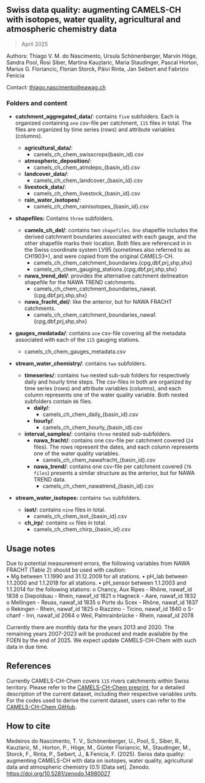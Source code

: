 ## Swiss data quality: augmenting CAMELS-CH with isotopes, water quality, agricultural and atmospheric chemistry data 
> April 2025

Authors: Thiago V. M. do Nascimento, Ursula Schönenberger, Marvin Höge, Sandra Pool, Rosi Siber, Martina Kauzlaric, Maria Staudinger, Pascal Horton, Marius G. Floriancic, Florian Storck, Päivi Rinta, Jan Seibert and Fabrizio Fenicia

Contact: thiago.nascimento@eawag.ch

### Folders and content
- **catchment_aggregated_data/**: contains `five` subfolders. Each is organized containing `one` csv-file per catchment, `115` files in total. The files are organized by time series (rows) and attribute variables (columns).
	- **agricultural_data/**:
		- camels_ch_chem_swisscrops{basin_id}.csv
	- **atmospheric_deposition/**:
		- camels_ch_chem_atmdepo_{basin_id}.csv
	- **landcover_data/**:
		- camels_ch_chem_landcover_{basin_id}.csv
	- **livestock_data/**:
		- camels_ch_chem_livestock_{basin_id}.csv
	- **rain_water_isotopes/**:
		- camels_ch_chem_rainisotopes_{basin_id}.csv

- **shapefiles:** Contains `three` subfolders. 
	- **camels_ch_del/**: contains two `shapefiles`. `One` shapefile includes the derived catchment boundaries associated with each gauge, and the other shapefile marks their location. Both files are referenced in in the Swiss coordinate system LV95 (sometimes also referred to as CH1903+), and were copied from the original CAMELS-CH. 
		- camels_ch_chem_catchment_boundaries.{cpg,dbf,prj,shp,shx}
		- camels_ch_chem_gauging_stations.{cpg,dbf,prj,shp,shx}
	- **nawa_trend_del/**: provides the alternative catchment delineation shapefile for the NAWA TREND catchments. 
		- camels_ch_chem_catchment_boundaries_nawat.{cpg,dbf,prj,shp,shx}
	- **nawa_fracht_del/**: like the anterior, but for NAWA FRACHT catchments.
		- camels_ch_chem_catchment_boundaries_nawaf.{cpg,dbf,prj,shp,shx}

- **gauges_medatada/**: contains `one` csv-file covering all the metadata associated with each of the `115` gauging stations.
	- camels_ch_chem_gauges_metadata.csv

- **stream_water_chemistry/**: contains `two` subfolders.  
	- **timeseries/**: contains `two` nested sub-sub folders for respectively daily and hourly time steps. The csv-files in both are organized by time series (rows) and attribute variables (columns), and each column represents one of the water quality variable. Both nested subfolders contain `86` files. 
		- **daily/**:
			- camels_ch_chem_daily_{basin_id}.csv
		- **hourly/**:
			- camels_ch_chem_hourly_{basin_id}.csv
	- **interval_samples/**: contains `three` nested sub-subfolders. 
		- **nawa_fracht/**: contains one csv-file per catchment covered (`24` files). The rows represent the dates, and each column represents one of the water quality variables.
			- camels_ch_chem_nawafracht_{basin_id}.csv
		- **nawa_trend/**: contains one csv-file per catchment covered (`76 files`) presents a similar structure as the anterior, but for NAWA TREND data.
			- camels_ch_chem_nawatrend_{basin_id}.csv

- **stream_water_isotopes:** contains `two` subfolders. 
	- **isot/**: contains `nine` files in total. 
		- camels_ch_chem_isot_{basin_id}.csv
	- **ch_irp/**: contains `xx` files in total. 
		- camels_ch_chem_chirp_{basin_id}.csv

## Usage notes

Due to potential measurement errors, the following variables from NAWA FRACHT (Table 2) should be used with caution:  
•	Mg between 1.1.1990 and 31.12.2009 for all stations.
•	pH_lab between 1.1.2000 and 1.1.2018 for all stations.
•	pH_sensor between 1.1.2003 and 1.1.2014 for the following stations: 
	o	Chancy, Aux Ripes - Rhône, nawaf_id 1838
	o	Diepoldsau - Rhein, nawaf_id 1821
	o	Hagneck - Aare, nawaf_id 1832
	o	Mellingen - Reuss, nawaf_id 1835
	o	Porte du Scex - Rhône, nawaf_id 1837
	o	Rekingen - Rhein, nawaf_id 1825
	o	Riazzino - Ticino, nawaf_id 1840
	o	S-chanf - Inn, nawaf_id 2064
	o	Weil, Palmrainbrücke - Rhein, nawaf_id 2078

Currently there are monthly data for the years 2013 and 2020. The remaining years 2007-2023 will be produced and made available by the FOEN by the end of 2025. We expect update CAMELS-CH-Chem with such data in due time. 

## References
Currently CAMELS-CH-Chem covers `115` rivers catchments within Swiss territory. Please refer to the [CAMELS-CH-Chem preprint](XX), for a detailed description of the current dataset, including their respective variables units. For the codes used to derive the current dataset, users can refer to the [CAMELS-CH-Chem GitHub](XX). 

## How to cite
Medeiros do Nascimento, T. V., Schönenberger, U., Pool, S., Siber, R., Kauzlaric, M., Horton, P., Höge, M., Günter Floriancic, M., Staudinger, M., Storck, F., Rinta, P., Seibert, J., & Fenicia, F. (2025). Swiss data quality: augmenting CAMELS-CH with data on isotopes, water quality, agricultural data and atmospheric chemistry (0.1) [Data set]. Zenodo. https://doi.org/10.5281/zenodo.14980027